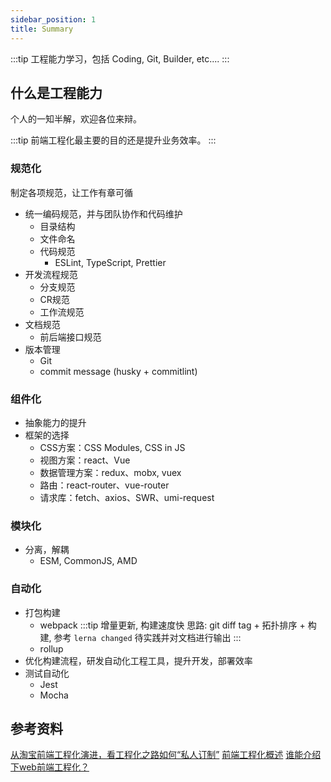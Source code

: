 ```yaml
---
sidebar_position: 1
title: Summary
---
```


:::tip
工程能力学习，包括 Coding, Git, Builder, etc....
:::

## 什么是工程能力

个人的一知半解，欢迎各位来辩。

:::tip
前端工程化最主要的目的还是提升业务效率。
:::

### 规范化

制定各项规范，让工作有章可循

- 统一编码规范，并与团队协作和代码维护
  - 目录结构
  - 文件命名
  - 代码规范
    - ESLint, TypeScript, Prettier
- 开发流程规范
  - 分支规范
  - CR规范
  - 工作流规范
- 文档规范
  - 前后端接口规范
- 版本管理
  - Git
  - commit message (husky + commitlint)

### 组件化

- 抽象能力的提升
- 框架的选择
  - CSS方案：CSS Modules, CSS in JS
  - 视图方案：react、Vue
  - 数据管理方案：redux、mobx, vuex
  - 路由：react-router、vue-router
  - 请求库：fetch、axios、SWR、umi-request

### 模块化

- 分离，解耦
  - ESM, CommonJS, AMD

### 自动化

- 打包构建
  - webpack
  :::tip
  增量更新, 构建速度快
  思路: git diff tag + 拓扑排序 + 构建, 参考 `lerna changed`
  待实践并对文档进行输出
  :::
  - rollup
- 优化构建流程，研发自动化工程工具，提升开发，部署效率
- 测试自动化
  - Jest
  - Mocha

## 参考资料

[从淘宝前端工程化演进，看工程化之路如何“私人订制”](https://www.infoq.cn/article/Kpd_C06scWePcO8fB7ex)
[前端工程化概述](https://juejin.cn/post/6844903588553048077)
[谁能介绍下web前端工程化？](https://www.zhihu.com/question/24558375)